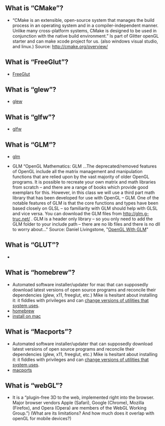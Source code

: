 What is “CMake”?
--------
* “CMake is an extensible, open-source system that manages the build process in an operating system and in a compiler-independent manner. Unlike many cross-platform systems, CMake is designed to be used in conjunction with the native build environment.” Is part of Glitter openGL starter and can make xcode project for us. (also windows visual studio, and linux.) Source: http://cmake.org/overview/


What is “FreeGlut”?
--------
* [FreeGlut](http://freeglut.sourceforge.net)


What is “glew”?
--------
* [glew](http://glew.sourceforge.net)


What is “glfw”?
--------
* [glfw](http://www.glfw.org/)


What is “GLM”?
--------
* [glm](http://glm.g-truc.net/)

* GLM “OpenGL Mathematics: GLM ...The deprecated/removed features of OpenGL include all the matrix management and manipulation functions that are relied upon by the vast majority of older OpenGL programs. It is possible to recreate your own matrix and math libraries from scratch – and there are a range of books which provide good exemplars for this. However, in this class we will use a third part math library that has been developed for use with OpenGL – GLM. One of the notable features of GLM is that the core functions and types have been based closely on GLSL – so familiarity with GLM should help with GLSL and vice versa. You can download the GLM files from http://glm.g-truc.net/ . GLM is a header only library – so you only need to add the GLM folder to your include path – there are no lib files and there is no dll to worry about..." Source: Daniel Livingstone, "[OpenGL With GLM](http://www.scribd.com/doc/71980668/OpenGL-With-GLM#scribd)"


What is “GLUT”?
----------
* 


What is “homebrew”?
--------
* Automated software installer/updater for mac that can supposedly download latest versions of open source programs and reconcile their dependencies (glew, x11, freeglut, etc.) Mike is hesitant about installing it: it fiddles with privileges and can [change versions of utilities that system uses](http://discussions.apple.com/thread/4337315?start=0&tstart=0).
* [homebrew](http://brew.sh)
* [install on mac](http://stackoverflow.com/questions/20381128/how-to-install-homebrew-on-mac-osx)


What is “Macports”?
--------
* Automated software installer/updater that can supposedly download latest versions of open source programs and reconcile their dependencies (glew, x11, freeglut, etc.) Mike is hesitant about installing it: it fiddles with privileges and can [change versions of utilities that system uses](http://discussions.apple.com/thread/4337315?start=0&tstart=0).
* [macports](http://www.macports.org/)


What is “webGL”?
----------
* It is a “plugin-free 3D to the web, implemented right into the browser. Major browser vendors Apple (Safari), Google (Chrome), Mozilla (Firefox), and Opera (Opera) are members of the WebGL Working Group.”) (What are its limitations? And how much does it overlap with openGL for mobile devices?) 


